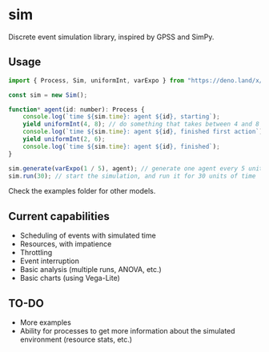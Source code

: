 # sim
Discrete event simulation library, inspired by GPSS and SimPy.

## Usage
```js
import { Process, Sim, uniformInt, varExpo } from "https://deno.land/x/sim@v0.1.4/mod.ts";

const sim = new Sim();

function* agent(id: number): Process {
    console.log(`time ${sim.time}: agent ${id}, starting`);
    yield uniformInt(4, 8); // do something that takes between 4 and 8 units of time
    console.log(`time ${sim.time}: agent ${id}, finished first action`);
    yield uniformInt(2, 6);
    console.log(`time ${sim.time}: agent ${id}, finished`);
}

sim.generate(varExpo(1 / 5), agent); // generate one agent every 5 units of time
sim.run(30); // start the simulation, and run it for 30 units of time
```

Check the examples folder for other models.

## Current capabilities
- Scheduling of events with simulated time
- Resources, with impatience
- Throttling
- Event interruption
- Basic analysis (multiple runs, ANOVA, etc.)
- Basic charts (using Vega-Lite)

## TO-DO
- More examples
- Ability for processes to get more information about the simulated environment (resource stats, etc.)